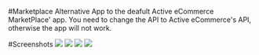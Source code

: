 #Marketplace
Alternative App to the deafult Active eCommerce MarketPlace' app.
You need to change the API to Active eCommerce's API, otherwise the app will not work.

#Screenshots
![](https://github.com/soufiane-larbi/jibeex-marketplace/blob/main/assets/Screenshot_2022-01-17-15-59-18-43_616581ca7f3f332eef409179019b2d34.jpg)
![](https://github.com/soufiane-larbi/jibeex-marketplace/blob/main/assets/Screenshot_2022-01-17-15-59-50-64_616581ca7f3f332eef409179019b2d34.jpg)
![](https://github.com/soufiane-larbi/jibeex-marketplace/blob/main/assets/Screenshot_2022-01-17-16-00-27-82_616581ca7f3f332eef409179019b2d34.jpg)
![](https://github.com/soufiane-larbi/jibeex-marketplace/blob/main/assets/Screenshot_2022-01-17-16-02-50-03_616581ca7f3f332eef409179019b2d34.jpg)

